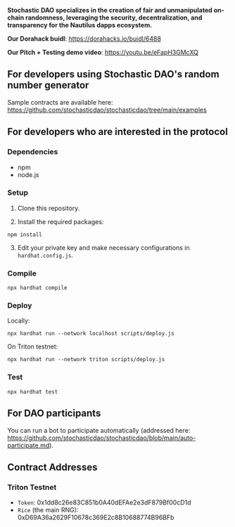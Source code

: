 
**Stochastic DAO specializes in the creation of fair and unmanipulated on-chain randomness, leveraging the security, decentralization, and transparency for the Nautilus dapps ecosystem.**


**Our Dorahack buidl**: https://dorahacks.io/buidl/6488

**Our Pitch + Testing demo video**: https://youtu.be/eFapH3GMcXQ

## For developers using Stochastic DAO's random number generator

Sample contracts are available here: https://github.com/stochasticdao/stochasticdao/tree/main/examples


## For developers who are interested in the protocol

### Dependencies

* npm
* node.js

### Setup

1. Clone this repository.

2. Install the required packages:
```
npm install
```

3. Edit your private key and make necessary configurations in `hardhat.config.js`.

### Compile

```
npx hardhat compile
```

### Deploy

Locally:

```
npx hardhat run --network localhost scripts/deploy.js
```

On Triton testnet:

```
npx hardhat run --network triton scripts/deploy.js
```

### Test

```
npx hardhat test
```


## For DAO participants

You can run a bot to participate automatically (addressed here: https://github.com/stochasticdao/stochasticdao/blob/main/auto-participate.md).


## Contract Addresses

### Triton Testnet

* `Token`: 0x1dd8c26e83C851b0A40dEFAe2e3dF879Bf00cD1d
* `Rice` (the main RNG): 0xD69A36a2629F10678c369E2c8B10688774B96BFb
